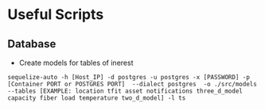 # Useful Scripts

## Database

- Create models for tables of inerest

```
sequelize-auto -h [Host_IP] -d postgres -u postgres -x [PASSWORD] -p [Container PORT or POSTGRES PORT]  --dialect postgres  -o ./src/models --tables [EXAMPLE: location tfit asset notifications three_d_model capacity fiber load temperature two_d_model] -l ts
```
